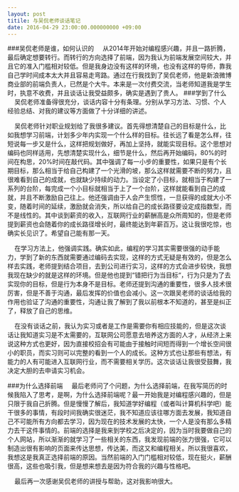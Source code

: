 ```yaml
---
layout: post
titile: 与吴侃老师谈话笔记
date: 2016-04-29 23:00:00.000000000 +09:00
---
```

###吴侃老师是谁，如何认识的
&#160;&#160;&#160;&#160;从2014年开始对编程感兴趣，并且一路折腾，最后确定想要转行。而转行的方向选择了前端，因为我认为前端发展空间较大，并且它的准入门槛相对较低。但是我身边没有这样的环境，也没有这样的导师，靠我自己学时间成本太大并且容易走弯路。通过在行我找到了吴侃老师，他是新浪微博商业部的前端负责人，已然是个大牛。本来是一次付费交流，当老师知道我是学生时，执意不收费，并且谈话让我受益颇多，确实是遇到了贵人。
###学到了什么
&#160;&#160;&#160;&#160;吴侃老师准备得很充分，谈话内容十分有条理。分别从学习方法、习惯、个人经验总结、对我的建议等方面做了十分详细的讲述。

&#160;&#160;&#160;&#160;吴侃老师针对职业规划给了我很多建议。首先得想清楚自己的目标是什么，比如我想学习前端，计划多少年内实现一个什么样的目标。往长远了看是怎么样，往短说每一步又是什么，这样把规划做好，再加上坚持，就能实现目标。这个思想对编码也同样适用，先想清楚实现什么，细节是什么，然后再开始编码，80%的时间在构思，20%时间在敲代码。其中强调了每一小步的重要性，如果只是有个长期目标，那么相当于给自己构建了一个光滑的坡，那么这样就需要不断的努力，且很难看到自己的成就，也就缺少持续的动力。当设定了小目标，就相当于构建了一系列的台阶，每完成一个小目标就相当于上了一个台阶，这样就能看到自己的成就，并且不断激励自己往上。他还强调由于人会产生惯性，一旦获得的成就大小不变，随着时间的延续，激励就会消失，所以给自己的成长路径要设定成指数型，而不是线性的。其中谈到薪资的收入，互联网行业的薪酬高是众所周知的，但是老师提到薪资也会随着你的成长路径增长时，最终能达到年薪百万。这让我很吃惊，也确实长见识了。希望自己能有那一天。

&#160;&#160;&#160;&#160;在学习方法上，他强调实践。确实如此，编程的学习其实需要很强的动手能力，学到了新的东西就需要通过编码去实现，这样的方式无疑是有效的，但是怎么样去实践，老师提到结合项目，去到公司进行实习，这样的方式会进步较快，我想我现在缺少的就是这样的环境。但是他也提到“错把行为当目标“，行为只是为了去实现你的目标，但是行为本身不是目标。老师还提到沟通的重要性，很多人技术很厉害，但是不善于沟通，最后发挥的价值也会减小。这一次跟吴老师的谈话给我的作用也验证了沟通的重要性，沟通让我了解到了我以前根本不知道的，甚至是纠正了，释放了自己的思维。

&#160;&#160;&#160;&#160;在没有谈话之前，我认为实习或者是工作是需要你有相应技能的，但是这次谈话让我知道实习是不太需要的，互联网公司愿意去培养这方面的人才，从经济上来说这种方式也更好，因为直接校招会有可能由于接触时间短而得到一个增长空间很小的职员，而实习则可以完整的看到一个人的成长。这种方式也让那些有想法，有能力的人有可能进入互联网行业，而不需要相关学历。这次谈话让我很受鼓舞，我决定大胆的去申请实习机会。

###为什么选择前端
&#160;&#160;&#160;&#160;最后老师问了个问题，为什么选择前端，在我写简历的时候我陷入了思考，是啊，为什么选择前端呢？最一开始我是对编程感兴趣的，但是只限于我自己折腾。但是慢慢了解后，我知道学好编程（或者叫计算机科学吧）能干很多的事情，有段时间我确实很迷茫，我不知道应该往哪方面去发展，我知道自己不可能所有方向都去学习，因为现在的技术发展的太快，一个人是没有那么多精力去干这件事情的。前端的选择是我来到学校之后决定的，因为当时我要做自己的个人网站，所以渐渐的就学习了一些相关的东西，我发现前端的张力很强，它可以制造出很有影响的页面来传达思想，传达美，而这又和编程相关。所以我很喜欢，我想这是我真正选择前端的原因。当然前端的入门门槛相对较低，现在挺火，薪酬很高，这些也吸引我，但是想来想去是因为符合我的兴趣与性格吧。

&#160;&#160;&#160;&#160;最后再一次感谢吴侃老师的讲授与帮助，这对我影响很大。